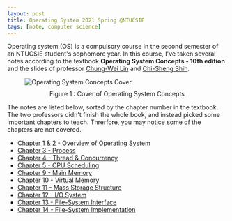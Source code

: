 ```yaml
---
layout: post
title: Operating System 2021 Spring @NTUCSIE
tags: [note, computer science]
---
```


Operating system (OS) is a compulsory course in the second semester of an NTUCSIE student's sophomore year. In this course, I've taken several notes according to the textbook **Operating System Concepts - 10th edition** and the slides of professor [Chung-Wei Lin](https://www.csie.ntu.edu.tw/~cwlin/) and [Chi-Sheng Shih](https://newslabntu.github.io/DanielFolio/).

<figure>
  <img src="{{ site.baseurl }}/assets/img/os-textbook-cover.png" alt="Operating System Concepts Cover"/>
  <figcaption style="text-align: center; margin-top: 10px;">Figure 1 : Cover of Operating System Concepts</figcaption>
</figure>

The notes are listed below, sorted by the chapter number in the textbook. The two professors didn't finish the whole book, and instead picked some important chapters to teach. Threrfore, you may notice some of the chapters are not covered.

- [Chapter 1 & 2 - Overview of Operating System](/2021-10-17-os-note-1)
- [Chapter 3 - Process](/2021-10-17-os-note-2)
- [Chapter 4 - Thread & Concurrency](/2021-10-17-os-note-3)
- [Chapter 5 - CPU Scheduling](/2021-10-17-os-note-8)
- [Chapter 9 - Main Memory](/2021-10-17-os-note-4)
- [Chapter 10 - Virtual Memory](/2021-10-17-os-note-5)
- [Chapter 11 - Mass Storage Structure](/2021-10-17-os-note-9)
- [Chapter 12 - I/O System](/2021-10-17-os-note-6)
- [Chapter 13 - File-System Interface](/2021-10-17-os-note-7)
- [Chapter 14 - File-System Implementation](/2021-10-17-os-note-10)
